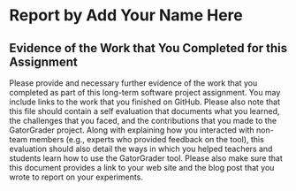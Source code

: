 # Report by Add Your Name Here

## Evidence of the Work that You Completed for this Assignment

Please provide and necessary further evidence of the work that you completed as
part of this long-term software project assignment. You may include links to the
work that you finished on GitHub. Please also note that this file should contain
a self evaluation that documents what you learned, the challenges that you
faced, and the contributions that you made to the GatorGrader project. Along
with explaining how you interacted with non-team members (e.g., experts who
provided feedback on the tool), this evaluation should also detail the ways in
which you helped teachers and students learn how to use the GatorGrader tool.
Please also make sure that this document provides a link to your web site and
the blog post that you wrote to report on your experiments.
